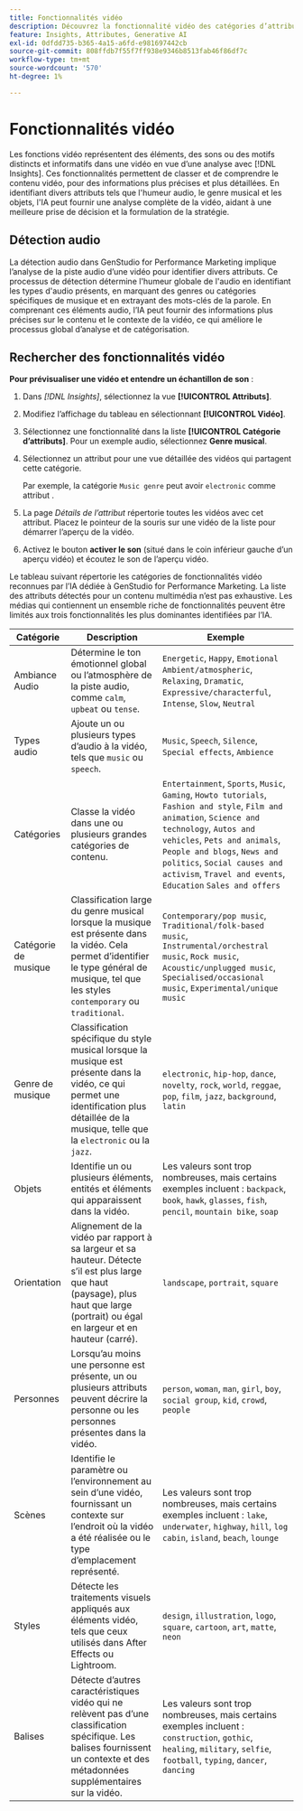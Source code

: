 ```yaml
---
title: Fonctionnalités vidéo
description: Découvrez la fonctionnalité vidéo des catégories d’attributs utilisées dans GenStudio for Performance Marketing.
feature: Insights, Attributes, Generative AI
exl-id: 0dfdd735-b365-4a15-a6fd-e981697442cb
source-git-commit: 808ffdb7f55f7ff938e9346b8513fab46f86df7c
workflow-type: tm+mt
source-wordcount: '570'
ht-degree: 1%

---
```


# Fonctionnalités vidéo

Les fonctions vidéo représentent des éléments, des sons ou des motifs distincts et informatifs dans une vidéo en vue d’une analyse avec [!DNL Insights]. Ces fonctionnalités permettent de classer et de comprendre le contenu vidéo, pour des informations plus précises et plus détaillées. En identifiant divers attributs tels que l&#39;humeur audio, le genre musical et les objets, l&#39;IA peut fournir une analyse complète de la vidéo, aidant à une meilleure prise de décision et la formulation de la stratégie.

## Détection audio

La détection audio dans GenStudio for Performance Marketing implique l’analyse de la piste audio d’une vidéo pour identifier divers attributs. Ce processus de détection détermine l&#39;humeur globale de l&#39;audio en identifiant les types d&#39;audio présents, en marquant des genres ou catégories spécifiques de musique et en extrayant des mots-clés de la parole. En comprenant ces éléments audio, l’IA peut fournir des informations plus précises sur le contenu et le contexte de la vidéo, ce qui améliore le processus global d’analyse et de catégorisation.

## Rechercher des fonctionnalités vidéo

**Pour prévisualiser une vidéo et entendre un échantillon de son** :

1. Dans _[!DNL Insights]_, sélectionnez la vue **[!UICONTROL Attributs]**.

1. Modifiez l’affichage du tableau en sélectionnant **[!UICONTROL Vidéo]**.

1. Sélectionnez une fonctionnalité dans la liste **[!UICONTROL Catégorie d’attributs]**. Pour un exemple audio, sélectionnez **Genre musical**.

1. Sélectionnez un attribut pour une vue détaillée des vidéos qui partagent cette catégorie.

   Par exemple, la catégorie `Music genre` peut avoir `electronic` comme attribut .

1. La page _Détails de l’attribut_ répertorie toutes les vidéos avec cet attribut. Placez le pointeur de la souris sur une vidéo de la liste pour démarrer l’aperçu de la vidéo.

1. Activez le bouton **activer le son** (situé dans le coin inférieur gauche d’un aperçu vidéo) et écoutez le son de l’aperçu vidéo.

Le tableau suivant répertorie les catégories de fonctionnalités vidéo reconnues par l’IA dédiée à GenStudio for Performance Marketing. La liste des attributs détectés pour un contenu multimédia n’est pas exhaustive. Les médias qui contiennent un ensemble riche de fonctionnalités peuvent être limités aux trois fonctionnalités les plus dominantes identifiées par l’IA.

<!-- For the writer: turn off word wrap to work with these tables. Option + Z -->

| Catégorie | Description | Exemple |
| ------------------- | ------------------------------------------------------------------------------------------------------------ | --------------------------------------------------------------------------------------- |
| Ambiance Audio | Détermine le ton émotionnel global ou l’atmosphère de la piste audio, comme `calm`, `upbeat` ou `tense`. | `Energetic`, `Happy`, `Emotional Ambient/atmospheric`, `Relaxing`, `Dramatic`, `Expressive/characterful`, `Intense`, `Slow`, `Neutral` |
| Types audio | Ajoute un ou plusieurs types d’audio à la vidéo, tels que `music` ou `speech`. | `Music`, `Speech`, `Silence`, `Special effects`, `Ambience` |
| Catégories | Classe la vidéo dans une ou plusieurs grandes catégories de contenu. | `Entertainment`, `Sports`, `Music`, `Gaming`, `Howto tutorials`, `Fashion and style`, `Film and animation`, `Science and technology`, `Autos and vehicles`, `Pets and animals`, `People and blogs`, `News and politics`, `Social causes and activism`, `Travel and events`, `Education` `Sales and offers` |
| Catégorie de musique | Classification large du genre musical lorsque la musique est présente dans la vidéo. Cela permet d’identifier le type général de musique, tel que les styles `contemporary` ou `traditional`. | `Contemporary/pop music`, `Traditional/folk-based music`, `Instrumental/orchestral music`, `Rock music`, `Acoustic/unplugged music`, `Specialised/occasional music`, `Experimental/unique music` |
| Genre de musique | Classification spécifique du style musical lorsque la musique est présente dans la vidéo, ce qui permet une identification plus détaillée de la musique, telle que la `electronic` ou la `jazz`. | `electronic`, `hip-hop`, `dance`, `novelty`, `rock`, `world`, `reggae`, `pop`, `film`, `jazz`, `background`, `latin` |
| Objets | Identifie un ou plusieurs éléments, entités et éléments qui apparaissent dans la vidéo. | Les valeurs sont trop nombreuses, mais certains exemples incluent : `backpack`, `book`, `hawk`, `glasses`, `fish`, `pencil`, `mountain bike`, `soap` |
| Orientation | Alignement de la vidéo par rapport à sa largeur et sa hauteur. Détecte s’il est plus large que haut (paysage), plus haut que large (portrait) ou égal en largeur et en hauteur (carré). | `landscape`, `portrait`, `square` |
| Personnes | Lorsqu’au moins une personne est présente, un ou plusieurs attributs peuvent décrire la personne ou les personnes présentes dans la vidéo. | `person`, `woman`, `man`, `girl`, `boy`, `social group`, `kid`, `crowd`, `people` |
| Scènes | Identifie le paramètre ou l’environnement au sein d’une vidéo, fournissant un contexte sur l’endroit où la vidéo a été réalisée ou le type d’emplacement représenté. | Les valeurs sont trop nombreuses, mais certains exemples incluent : `lake`, `underwater`, `highway`, `hill`, `log cabin`, `island`, `beach`, `lounge` |
| Styles | Détecte les traitements visuels appliqués aux éléments vidéo, tels que ceux utilisés dans After Effects ou Lightroom. | `design`, `illustration`, `logo`, `square`, `cartoon`, `art`, `matte`, `neon` |
| Balises | Détecte d’autres caractéristiques vidéo qui ne relèvent pas d’une classification spécifique. Les balises fournissent un contexte et des métadonnées supplémentaires sur la vidéo. | Les valeurs sont trop nombreuses, mais certains exemples incluent : `construction`, `gothic`, `healing`, `military`, `selfie`, `football`, `typing`, `dancer`, `dancing` |

